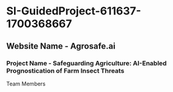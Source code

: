 # SI-GuidedProject-611637-1700368667
## **Website Name - Agrosafe.ai**
### **Project Name - Safeguarding Agriculture: AI-Enabled Prognostication of Farm Insect Threats**


Team Members
